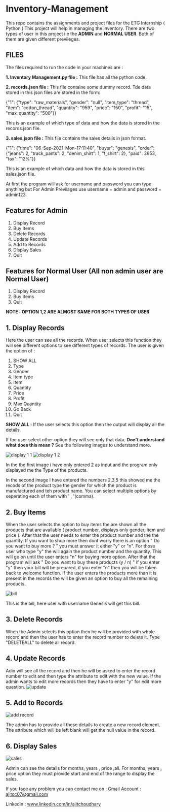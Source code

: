 # Inventory-Management

This repo contains the assignments and project files for the ETG Internship ( Python ).This project will help in managing the inventory. There are two types of user in this project i.e the **ADMIN** and **NORMAL USER**. Both of them are given different previleges.

## FILES
The files required to run the code in your machines are :

**1. Inventory Management.py file :** This file has all the python code.

**2. records.json file :** This file containe some dummy record. Tde data stored in this json files are stored in the form:

{"1": {"type": "raw_materials", "gender": "null", "item_type": "thread", "item": "cotton_thread", "quantity": "959", "price": "150", "profit": "15", "max_quantity": "500"}}

This is an example of which type of data and how the data is stored in the records.json file.

**3. sales.json file :** This file contains the sales details in json format.

{"1": {"time": "06-Sep-2021-Mon-17:11:40", "buyer": "genesis", "order": {"jeans": 2, "track_pants": 2, "denim_shirt": 1, "t_shirt": 2}, "paid": 3653, "tax": "12%"}}

This is an example of which data and how the data is stored in this sales.json file.


At first the program will ask for username and password you can type anything but For Admin Previlages use username = admin and password = admin123.

## Features for Admin 
1. Display Record
2. Buy Items
3. Delete Records
4. Update Records
5. Add to Records
6. Display Sales
7. Quit

## Features for Normal User (All non admin user are Normal User)
1. Display Record
2. Buy Items
3. Quit

**NOTE : OPTION 1,2 ARE ALMOST SAME FOR BOTH TYPES OF USER**

## 1. Display Records

Here the user can see all the records. When user selects this function they will see different options to see different types of records. The user is given the option of :
1. SHOW ALL 
2. Type
3. Gender
4. Item type
5. Item
6. Quantity
7. Price
8. Profit
9. Max Quantity
10. Go Back
11. Quit

**SHOW ALL  :** If the user selects this option then the output will display all the details.

If the user select other option they will see only that data. **Don't understand what does this mean ?** See the following images to understand more.

![display 1 1](https://user-images.githubusercontent.com/77968856/132240104-af9852df-0da9-46c3-af16-6666c206b463.jpg)
![display 1 2](https://user-images.githubusercontent.com/77968856/132240251-e4ac3fb0-b6b7-4285-b031-996e92b68024.jpg)

In the the first image i have only entered 2 as input and the program only displayed me the Type of the products.

In the second image I have entered the numbers 2,3,5 this showed me the recods of the product type the gender for which the product is manufactured and teh product name. You can select multiple options by seperating each of them with ' , '(comma).


## 2. Buy Items

When the user selects the option to buy items the are shown all the products that are available ( product number, displays only gender, item and price ). After that the user needs to enter the product number and the the quantity. If you want to shop more then dont worry there is an option " Do you want to buy more ? " you must answer it either "y" or "n". For those user who type "y" the will again the product number and the quantity. This will go on until the user enters "n" for buying more option. After that the program will ask " Do you want to buy these products (y / n) " if you enter "y" then your bill will be prepared, if you enter "n" then you will be taken back to welcome function. If the user enters the products more than it is present in the records the will be given an option to buy all the remaining products.

![bill](https://user-images.githubusercontent.com/77968856/132242912-6223e900-5501-4b54-a46e-ca7930949a37.jpg)

This is the bill, here user with username Genesis will get this bill.

## 3. Delete Records

When the Admin selects this option then he will be provided with whole record and then the user has to enter the record number to delete it. Type "DELETEALL" to delete all record.

## 4. Update Records

Adin will see all the record and then he will be asked to enter the record number to edit and then type the attribute to edit with the new value. If the admin wants to edit more records then they have to enter "y" for edit more question.
![update](https://user-images.githubusercontent.com/77968856/132244069-fa4e19a8-8fb1-44cc-aa93-859f867aef36.jpg)
 

## 5. Add to Records
![add record](https://user-images.githubusercontent.com/77968856/132244480-2b16de21-76d1-4681-9dd9-2b5724dcdeb6.jpg)

The admin has to provide all these details to create a new record element. The attribute which will be left blank will get the null value in the record.

## 6. Display Sales

![sales](https://user-images.githubusercontent.com/77968856/132244887-21c61212-e83b-4838-8993-7310923a50da.jpg)

Admin can see the details for months, years , price ,all. For months, years , price option they must provide start and end of the range to display the sales.


If you face any problem you can contact me on :
Gmail Account : ajitcc07@gmail.com

Linkedin : www.linkedin.com/in/ajitchoudhary

















